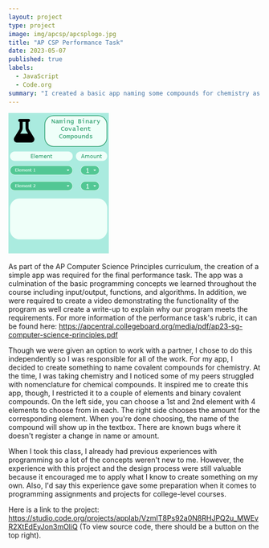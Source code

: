 ```yaml
---
layout: project
type: project
image: img/apcsp/apcsplogo.jpg
title: "AP CSP Performance Task"
date: 2023-05-07
published: true
labels:
  - JavaScript
  - Code.org
summary: "I created a basic app naming some compounds for chemistry as a submission for my AP Computer Science Principles performance task."
---
```


<div class="text-center p-4">
  <img width="200px" src="../img/apcsp/apcspapp.png" class="img-thumbnail" >
</div>

As part of the AP Computer Science Principles curriculum, the creation of a simple app was required for the final performance task. The app was a culmination of the basic programming concepts we learned throughout the course including input/output, functions, and algorithms. In addition, we were required to create a video demonstrating the functionality of the program as well create a write-up to explain why our program meets the requirements. For more information of the performance task's rubric, it can be found here: https://apcentral.collegeboard.org/media/pdf/ap23-sg-computer-science-principles.pdf

Though we were given an option to work with a partner, I chose to do this independently so I was responsible for all of the work. For my app, I decided to create something to name covalent compounds for chemistry. At the time, I was taking chemistry and I noticed some of my peers struggled with nomenclature for chemical compounds. It inspired me to create this app, though, I restricted it to a couple of elements and binary covalent compounds. On the left side, you can choose a 1st and 2nd element with 4 elements to choose from in each. The right side chooses the amount for the corresponding element. When you're done choosing, the name of the compound will show up in the textbox. There are known bugs where it doesn't register a change in name or amount.

When I took this class, I already had previous experiences with programming so a lot of the concepts weren't new to me. However, the experience with this project and the design process were still valuable because it encouraged me to apply what I know to create something on my own. Also, I'd say this experience gave some preparation when it comes to programming assignments and projects for college-level courses.

Here is a link to the project: https://studio.code.org/projects/applab/VzmIT8Ps92a0N8RHJPQ2u_MWEvR2XtEdEyJon3mOliQ (To view source code, there should be a button on the top right).
